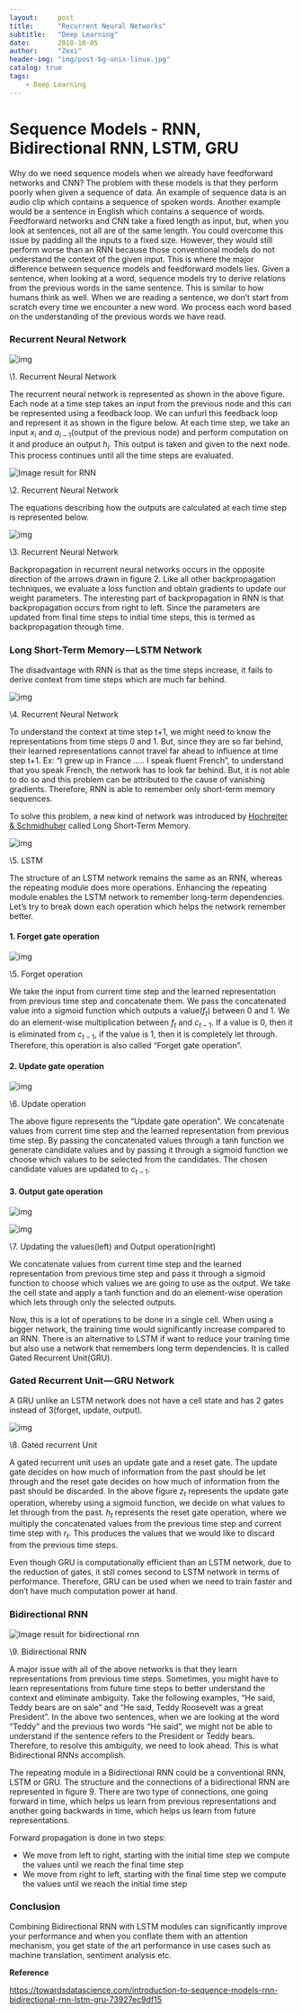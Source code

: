 ```yaml
---
layout:     post
title:      "Recurrent Neural Networks"
subtitle:   "Deep Learning"
date:       2018-10-05
author:     "Zexi"
header-img: "img/post-bg-unix-linux.jpg"
catalog: true
tags:
    - Deep Learning
---
```


# Sequence Models - RNN, Bidirectional RNN, LSTM, GRU

Why do we need sequence models when we already have feedforward networks and CNN? The problem with these models is that they perform poorly when given a sequence of data. An example of sequence data is an audio clip which contains a sequence of spoken words. Another example would be a sentence in English which contains a sequence of words. Feedforward networks and CNN take a fixed length as input, but, when you look at sentences, not all are of the same length. You could overcome this issue by padding all the inputs to a fixed size. However, they would still perform worse than an RNN because those conventional models do not understand the context of the given input. This is where the major difference between sequence models and feedforward models lies. Given a sentence, when looking at a word, sequence models try to derive relations from the previous words in the same sentence. This is similar to how humans think as well. When we are reading a sentence, we don’t start from scratch every time we encounter a new word. We process each word based on the understanding of the previous words we have read.

### Recurrent Neural Network



![img](https://cdn-images-1.medium.com/max/800/1*sXufyWxoWd7GQZ7twDzOfw.png)

\1. Recurrent Neural Network

The recurrent neural network is represented as shown in the above figure. Each node at a time step takes an input from the previous node and this can be represented using a feedback loop. We can unfurl this feedback loop and represent it as shown in the figure below. At each time step, we take an input $x_i$ and $a_{i-1}$(output of the previous node) and perform computation on it and produce an output $h_i$. This output is taken and given to the next node. This process continues until all the time steps are evaluated.

![Image result for RNN](https://cdn-images-1.medium.com/max/800/0*c1L9jjcsASagk_Hu.png)

\2. Recurrent Neural Network

The equations describing how the outputs are calculated at each time step is represented below.



![img](https://cdn-images-1.medium.com/max/800/1*6MmRwgSeUOruzVRqKR-2Jg.png)

\3. Recurrent Neural Network

Backpropagation in recurrent neural networks occurs in the opposite direction of the arrows drawn in figure 2. Like all other backpropagation techniques, we evaluate a loss function and obtain gradients to update our weight parameters. The interesting part of backpropagation in RNN is that backpropagation occurs from right to left. Since the parameters are updated from final time steps to initial time steps, this is termed as backpropagation through time.

### Long Short-Term Memory — LSTM Network

The disadvantage with RNN is that as the time steps increase, it fails to derive context from time steps which are much far behind.



![img](https://cdn-images-1.medium.com/max/800/0*LyaDZ4SluITlC929.png)

\4. Recurrent Neural Network

To understand the context at time step t+1, we might need to know the representations from time steps 0 and 1. But, since they are so far behind, their learned representations cannot travel far ahead to influence at time step t+1. Ex: “I grew up in France ….. I speak fluent French”, to understand that you speak French, the network has to look far behind. But, it is not able to do so and this problem can be attributed to the cause of vanishing gradients. Therefore, RNN is able to remember only short-term memory sequences.

To solve this problem, a new kind of network was introduced by [Hochreiter & Schmidhuber](http://www.bioinf.jku.at/publications/older/2604.pdf) called Long Short-Term Memory.



![img](https://cdn-images-1.medium.com/max/800/0*zJaq1cRWimKO1TIt.png)

\5. LSTM

The structure of an LSTM network remains the same as an RNN, whereas the repeating module does more operations. Enhancing the repeating module enables the LSTM network to remember long-term dependencies. Let’s try to break down each operation which helps the network remember better.

#### 1. Forget gate operation



![img](https://cdn-images-1.medium.com/max/800/1*PSmqjp-deD33neGvrxcnLg.png)

\5. Forget operation

We take the input from current time step and the learned representation from previous time step and concatenate them. We pass the concatenated value into a sigmoid function which outputs a value($f_t$) between 0 and 1. We do an element-wise multiplication between $f_t$ and $c_{t-1}$. If a value is 0, then it is eliminated from $c_{t-1}$, if the value is 1, then it is completely let through. Therefore, this operation is also called “Forget gate operation”.

#### 2. Update gate operation



![img](https://cdn-images-1.medium.com/max/800/1*SHfkOg0UNW_cykfAQKUPKw.png)

\6. Update operation

The above figure represents the “Update gate operation”. We concatenate values from current time step and the learned representation from previous time step. By passing the concatenated values through a tanh function we generate candidate values and by passing it through a sigmoid function we choose which values to be selected from the candidates. The chosen candidate values are updated to $c_{t-1}$.

#### 3. Output gate operation



![img](https://cdn-images-1.medium.com/max/600/1*3PAK-0NhbzgJhUvp3lxnAA.png)



![img](https://cdn-images-1.medium.com/max/600/1*avSaZSHwH53ClKDj2xWqZg.png)

\7. Updating the values(left) and Output operation(right)

We concatenate values from current time step and the learned representation from previous time step and pass it through a sigmoid function to choose which values we are going to use as the output. We take the cell state and apply a tanh function and do an element-wise operation which lets through only the selected outputs.

Now, this is a lot of operations to be done in a single cell. When using a bigger network, the training time would significantly increase compared to an RNN. There is an alternative to LSTM if want to reduce your training time but also use a network that remembers long term dependencies. It is called Gated Recurrent Unit(GRU).

### Gated Recurrent Unit — GRU Network

A GRU unlike an LSTM network does not have a cell state and has 2 gates instead of 3(forget, update, output).



![img](https://cdn-images-1.medium.com/max/800/0*lvq42HQWgrLV77Qy)

\8. Gated recurrent Unit

A gated recurrent unit uses an update gate and a reset gate. The update gate decides on how much of information from the past should be let through and the reset gate decides on how much of information from the past should be discarded. In the above figure $z_t$ represents the update gate operation, whereby using a sigmoid function, we decide on what values to let through from the past. $h_t$ represents the reset gate operation, where we multiply the concatenated values from the previous time step and current time step with $r_t$. This produces the values that we would like to discard from the previous time steps.

Even though GRU is computationally efficient than an LSTM network, due to the reduction of gates, it still comes second to LSTM network in terms of performance. Therefore, GRU can be used when we need to train faster and don’t have much computation power at hand.

### Bidirectional RNN

![Image result for bidirectional rnn](https://cdn-images-1.medium.com/max/800/1*6QnPUSv_t9BY9Fv8_aLb-Q.png)

\9. Bidirectional RNN

A major issue with all of the above networks is that they learn representations from previous time steps. Sometimes, you might have to learn representations from future time steps to better understand the context and eliminate ambiguity. Take the following examples, “He said, Teddy bears are on sale” and “He said, Teddy Roosevelt was a great President”. In the above two sentences, when we are looking at the word “Teddy” and the previous two words “He said”, we might not be able to understand if the sentence refers to the President or Teddy bears. Therefore, to resolve this ambiguity, we need to look ahead. This is what Bidirectional RNNs accomplish.

The repeating module in a Bidirectional RNN could be a conventional RNN, LSTM or GRU. The structure and the connections of a bidirectional RNN are represented in figure 9. There are two type of connections, one going forward in time, which helps us learn from previous representations and another going backwards in time, which helps us learn from future representations.

Forward propagation is done in two steps:

- We move from left to right, starting with the initial time step we compute the values until we reach the final time step
- We move from right to left, starting with the final time step we compute the values until we reach the initial time step

### Conclusion

Combining Bidirectional RNN with LSTM modules can significantly improve your performance and when you conflate them with an attention mechanism, you get state of the art performance in use cases such as machine translation, sentiment analysis etc. 



**Reference**

https://towardsdatascience.com/introduction-to-sequence-models-rnn-bidirectional-rnn-lstm-gru-73927ec9df15

